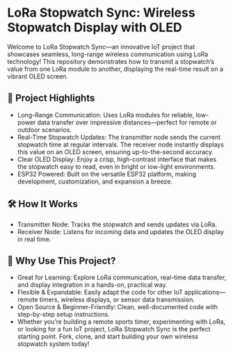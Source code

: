 # LoRa Stopwatch Sync: Wireless Stopwatch Display with OLED
Welcome to LoRa Stopwatch Sync—an innovative IoT project that showcases seamless, long-range wireless communication using LoRa technology! This repository demonstrates how to transmit a stopwatch’s value from one LoRa module to another, displaying the real-time result on a vibrant OLED screen.

## 🚀 Project Highlights
 - Long-Range Communication: Uses LoRa modules for reliable, low-power data transfer over impressive distances—perfect for remote or outdoor scenarios.
 - Real-Time Stopwatch Updates: The transmitter node sends the current stopwatch time at regular intervals. The receiver node instantly displays this value on an OLED screen, ensuring up-to-the-second accuracy.
 - Clear OLED Display: Enjoy a crisp, high-contrast interface that makes the stopwatch easy to read, even in bright or low-light environments.
 - ESP32 Powered: Built on the versatile ESP32 platform, making development, customization, and expansion a breeze.

## 🛠️ How It Works
 - Transmitter Node: Tracks the stopwatch and sends updates via LoRa.
 - Receiver Node: Listens for incoming data and updates the OLED display in real time.

## 🌟 Why Use This Project?
 - Great for Learning: Explore LoRa communication, real-time data transfer, and display integration in a hands-on, practical way.
  - Flexible & Expandable: Easily adapt the code for other IoT applications—remote timers, wireless displays, or sensor data transmission.
  - Open Source & Beginner-Friendly: Clean, well-documented code with step-by-step setup instructions.
  - Whether you’re building a remote sports timer, experimenting with LoRa, or looking for a fun IoT project, LoRa Stopwatch Sync is the perfect starting point. Fork, clone, and start building your own wireless stopwatch system today!
